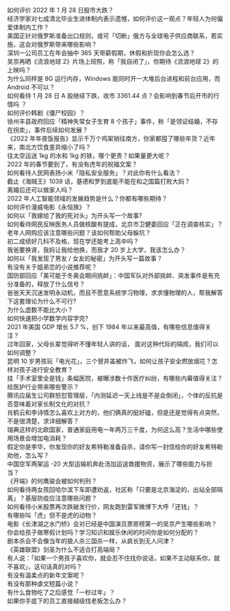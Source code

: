如何评价 2022 年 1 月 28 日股市大跌？  
经济学家对七成清北毕业生进体制内表示遗憾，如何评价这一观点？年轻人为何偏爱体制内工作？  
美国正针对俄罗斯准备出口规则，或可「切断」俄方与全球电子供应商联系，若实施，这会对俄罗斯带来哪些影响？  
深圳一公司员工在年会抽中 365 天带薪假期，休假和折现你会怎么选？  
吴京再晒《流浪地球 2》片场上班照，称「我自闭了」，你期待《流浪地球 2》的上映吗？  
为什么同样是 8G 运行内存，Windows 能同时开一大堆后台进程和前台应用，而 Android 不可以？  
如何看待 1 月 28 日 A 股继续下跌，收市 3361.44 点？会影响到春节后开市的行情吗 ？  
如何评价韩剧《僵尸校园》？  
徐州丰县政府回应「精神失常女子生育 8 个孩子」事件，称「是领证结婚，不存在拐卖」，事件后续如何发展？  
《2022 年年夜饭报告》显示千万个鸡架销往南方，你家都囤了哪些年货？近年来，南北方饮食差异缩小了吗？  
往太空运送 1kg 的水和 1kg 的铁，哪个更贵？如果量更大呢？  
2022 年的春节要到了，有没有虎年的祝福文案？  
如何看待人民网表扬小米「隐私安全服务」？对此你有什么看法？  
截止《海贼王》1038 话，基德和罗到底能不能在和之国篇打败大妈？  
离婚后还可以做家人吗？  
2022 年人工智能领域的发展趋势是什么？你都有哪些期待？  
如何评价漫威电影《永恒族》？  
如何以「我嫁给了我的死对头」为开头写一个故事?  
如何看待网民反映医务人员做核酸有提成，北京市卫健委回应「正在调查核实」？  
老年人网购应该注意哪些问题？该如何帮助父母躲坑？  
初二成绩好几科不及格，现在学还能考上高中吗？  
我爸要换肾，我妈让我给他换，而我才 20 岁上大学，我该怎么办？  
如何以「我发现了男友 / 女友的秘密」为开头写一篇故事？  
有没有关于姐弟恋的小说推荐呢？  
国防部回应「美可能于冬奥会期间挑衅」：中国军队对外部挑衅、突发事件是有充分准备的，释放了什么信号？  
爸爸天天沉迷发明永动机，而且不愿意系统学习物理，求求懂物理的人，帮我解答下这套理论为什么不可行?  
为什么虚数不能比大小？  
如何快速把小学数学内容学完?  
2021 年美国 GDP 增长 5.7 %，创下 1984 年以来最高值，有哪些信息值得关注？  
过年回家，父母长辈觉得听不懂年轻人讲的话， 面对这种代际的隔阂，我们可以如何调整？  
昆明 10 岁男孩玩「电光花」，三个窨井盖被炸飞，如何让孩子安全燃放烟花？怎样对孩子进行安全教育？  
挂「手术室里全是钱」条幅医院，被曝涉数十件医疗纠纷，有哪些内幕值得关注？给医护行业带来哪些警示？  
腾讯应届生公司群怒怼管理层，「内测延迟一天上线是不是会倒闭」，个体的反抗是否意味着对家长制文化的对抗？  
肖鹤云和李诗情怎么喜欢上对方的，他们俩真的挺好磕，但是还是觉得有点突然，不是很清楚，求详细解答？  
瑞典这样的北欧国家，普通家庭用电一年两万三千度，为何这么高？生活中哪些使用场景会增加电消耗？  
假定你是李华，你发现你的好友希特勒准备自杀，请你写一封信给你的好友希特勒劝他，怎么写？  
中国空军两架运 -20 大型运输机奔赴汤加运送救援物资，展示了哪些能力与担当？  
《开端》的何鹰骏会被如何判刑？  
如何看待两女孩回哈尔滨下车即遭劝返，社区称「只要是北京海淀的，出站全部隔离」？基层防疫应注意哪些问题？  
如何看待小米股票再次跌破发行价，网友跑到雷军微博下大呼「还钱」？  
有哪些叫「虎」但不是虎的动物？  
电影《长津湖之水门桥》会对已经是中国演员票房榜第一的吴京产生哪些影响？  
你会给孩子做寒假计划吗？学习知识和娱乐休闲的时间你是如何分配的？  
剧本杀会不会像当年的狼人杀三国杀一样，从疯长到无人问津？  
《英雄联盟》剑圣为什么不适合打高端局？  
有人说：「如果一个男孩子喜欢你，就会忍不住找你说话，如果不主动联系你，就不喜欢」，这句话真的对吗？  
有没有温柔点的新年文案呢？  
有没有那种虐文短篇小说？  
有什么食物吃了之后感觉「一秒过年」？  
如果你手底下的员工直接越级找老板怎么办？  
